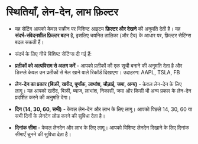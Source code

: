 # **स्थितियाँ, लेन-देन, लाभ फ़िल्टर**

- यह सेटिंग आपको केवल स्क्रीन पर विशिष्ट आइटम **फ़िल्टर और देखने** की अनुमति देती है। यह **संदर्भ-संवेदनशील फ़िल्टर बटन** है, इसलिए चयनित तालिका (और टैब) के आधार पर, फ़िल्टर सेटिंग्स बदल सकती हैं।
- संदर्भ के लिए नीचे विशिष्ट सेटिंग्स दी गई हैं:

- **प्रतीकों को अल्पविराम से अलग करें** - आपको प्रतीकों की एक सूची बनाने की अनुमति देता है और डिस्प्ले केवल उन प्रतीकों से मेल खाने वाले रिकॉर्ड दिखाएगा। उदाहरण: AAPL, TSLA, FB
- **लेन-देन का प्रकार (बिक्री, खरीद, पूर्णांक, लाभांश, चौड़ाई, जमा, अन्य)** - केवल लेन-देन के लिए लागू। यह आपको खरीद, बिक्री, ब्याज, लाभांश, निकासी, जमा और किसी भी अन्य प्रकार के लेन-देन प्रदर्शित करने की अनुमति देगा।
- **दिन (14, 30, 60, सभी)** - केवल लेन-देन और लाभ के लिए लागू। आपको पिछले 14, 30, 60 या सभी दिनों के लेनदेन लोड करने की सुविधा देता है।
- **दिनांक सीमा** - केवल लेनदेन और लाभ के लिए लागू। आपको विशिष्ट लेनदेन दिखाने के लिए दिनांक सीमाएँ चुनने की सुविधा देता है।
